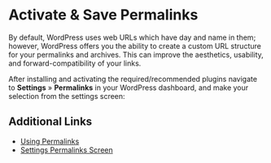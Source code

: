 # Activate & Save Permalinks

By default, WordPress uses web URLs which have day and name in them; however, WordPress offers you the ability to create a custom URL structure for your permalinks and archives. This can improve the aesthetics, usability, and forward-compatibility of your links.

After installing and activating the required/recommended plugins navigate to **Settings** » **Permalinks** in your WordPress dashboard, and make your selection from the settings screen:

## Additional Links

* [Using Permalinks](https://codex.wordpress.org/Using_Permalinks)
* [Settings Permalinks Screen](https://codex.wordpress.org/Settings_Permalinks_Screen)
